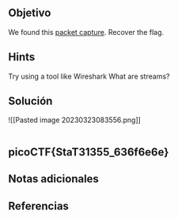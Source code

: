 ## Objetivo
We found this [packet capture](https://jupiter.challenges.picoctf.org/static/483e50268fe7e015c49caf51a69063d0/capture.pcap). Recover the flag.

## Hints
Try using a tool like Wireshark
What are streams?

## Solución
![[Pasted image 20230323083556.png]]

```bash

```

## picoCTF{StaT31355_636f6e6e}
## Notas adicionales
## Referencias
